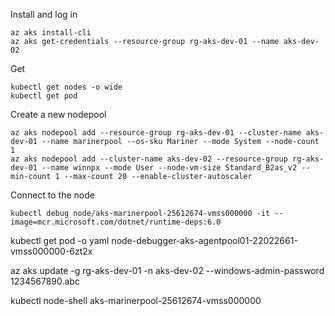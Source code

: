 Install and log in
```
az aks install-cli
az aks get-credentials --resource-group rg-aks-dev-01 --name aks-dev-02
```
Get
```
kubectl get nodes -o wide
kubectl get pod
```
Create a new nodepool
```
az aks nodepool add --resource-group rg-aks-dev-01 --cluster-name aks-dev-01 --name marinerpool --os-sku Mariner --mode System --node-count 1
az aks nodepool add --cluster-name aks-dev-02 --resource-group rg-aks-dev-01 --name winnpx --mode User --node-vm-size Standard_B2as_v2 --min-count 1 --max-count 20 --enable-cluster-autoscaler
```
Connect to the node
```
kubectl debug node/aks-marinerpool-25612674-vmss000000 -it --image=mcr.microsoft.com/dotnet/runtime-deps:6.0
```
kubectl get pod -o yaml node-debugger-aks-agentpool01-22022661-vmss000000-6zt2x

az aks update -g rg-aks-dev-01 -n aks-dev-02 --windows-admin-password 1234567890.abc

kubectl node-shell aks-marinerpool-25612674-vmss000000

